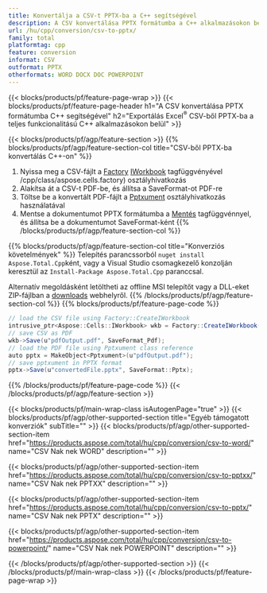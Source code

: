 ```yaml
---
title: Konvertálja a CSV-t PPTX-ba a C++ segítségével
description: A CSV konvertálása PPTX formátumba a C++ alkalmazásokon belül
url: /hu/cpp/conversion/csv-to-pptx/
family: total
platformtag: cpp
feature: conversion
informat: CSV
outformat: PPTX
otherformats: WORD DOCX DOC POWERPOINT
---
```

{{< blocks/products/pf/feature-page-wrap >}}
{{< blocks/products/pf/feature-page-header h1="A CSV konvertálása PPTX formátumba C++ segítségével" h2="Exportálás Excel<sup>&reg;</sup> CSV-ből PPTX-ba a teljes funkcionalitású C++ alkalmazásokon belül" >}}

{{< blocks/products/pf/agp/feature-section >}}
{{% blocks/products/pf/agp/feature-section-col title="CSV-ből PPTX-ba konvertálás C++-on" %}}
1. Nyissa meg a CSV-fájlt a [Factory](https://reference.aspose.com/cells) [IWorkbook](https://reference.aspose.com/cells/cpp/class/aspose.cells.i_workbook) tagfüggvényével /cpp/class/aspose.cells.factory) osztályhivatkozás
2. Alakítsa át a CSV-t PDF-be, és állítsa a SaveFormat-ot PDF-re
3. Töltse be a konvertált PDF-fájlt a [Pptxument](https://reference.aspose.com/pdf/cpp/class/aspose.pdf.pptxument) osztályhivatkozás használatával
4. Mentse a dokumentumot PPTX formátumba a [Mentés](https://reference.aspose.com/pdf/cpp/class/aspose.pdf.pptxument#a6383c010776212483f51cc41235924db) tagfüggvénnyel, és állítsa be a dokumentumot SaveFormat-ként
{{% /blocks/products/pf/agp/feature-section-col %}}

{{% blocks/products/pf/agp/feature-section-col title="Konverziós követelmények" %}}
Telepítés parancssorból ```nuget install Aspose.Total.Cpp```ként, vagy a Visual Studio csomagkezelő konzolján keresztül az ```Install-Package Aspose.Total.Cpp``` paranccsal.

Alternatív megoldásként letöltheti az offline MSI telepítőt vagy a DLL-eket ZIP-fájlban a [downloads](https://downloads.aspose.com/total/cpp) webhelyről.
{{% /blocks/products/pf/agp/feature-section-col %}}
{{% blocks/products/pf/feature-page-code %}}
```cs
// load the CSV file using Factory::CreateIWorkbook
intrusive_ptr<Aspose::Cells::IWorkbook> wkb = Factory::CreateIWorkbook(u"sourceFile.csv");
// save CSV as PDF
wkb->Save(u"pdfOutput.pdf", SaveFormat_Pdf);
// load the PDF file using Pptxument class reference
auto pptx = MakeObject<Pptxument>(u"pdfOutput.pdf");
// save pptxument in PPTX format
pptx->Save(u"convertedFile.pptx", SaveFormat::Pptx);
```

{{% /blocks/products/pf/feature-page-code %}}
{{< /blocks/products/pf/agp/feature-section >}}

{{< blocks/products/pf/main-wrap-class isAutogenPage="true" >}}
{{< blocks/products/pf/agp/other-supported-section title="Egyéb támogatott konverziók" subTitle="" >}}
{{< blocks/products/pf/agp/other-supported-section-item href="https://products.aspose.com/total/hu/cpp/conversion/csv-to-word/" name="CSV Nak nek WORD" description="" >}}

{{< blocks/products/pf/agp/other-supported-section-item href="https://products.aspose.com/total/hu/cpp/conversion/csv-to-pptxx/" name="CSV Nak nek PPTXX" description="" >}}

{{< blocks/products/pf/agp/other-supported-section-item href="https://products.aspose.com/total/hu/cpp/conversion/csv-to-pptx/" name="CSV Nak nek PPTX" description="" >}}

{{< blocks/products/pf/agp/other-supported-section-item href="https://products.aspose.com/total/hu/cpp/conversion/csv-to-powerpoint/" name="CSV Nak nek POWERPOINT" description="" >}}


{{< /blocks/products/pf/agp/other-supported-section >}}
{{< /blocks/products/pf/main-wrap-class >}}
{{< /blocks/products/pf/feature-page-wrap >}}